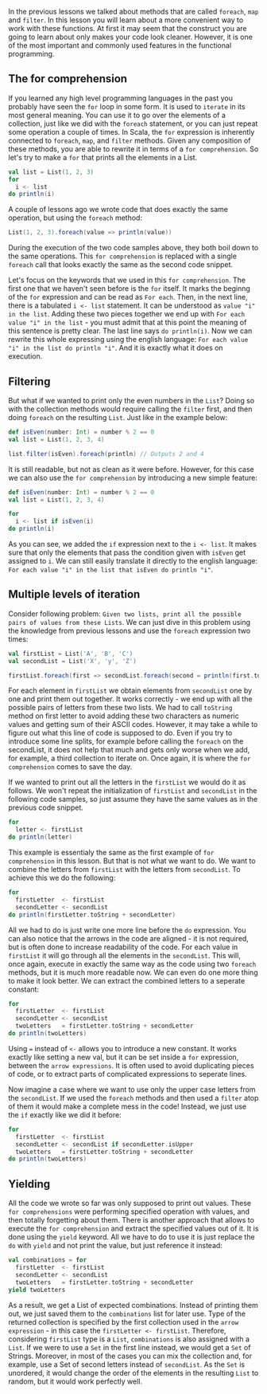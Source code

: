 In the previous lessons we talked about methods that are called `foreach`, `map` and `filter`. In this lesson you will learn about a more convenient way to work with these functions. At first it may seem that the construct you are going to learn about only makes your code look cleaner. However, it is one of the most important and commonly used features in the functional programming.

## The for comprehension

If you learned any high level programming languages in the past you probably have seen the `for` loop in some form. It is used to `iterate` in its most general meaning. You can use it to go over the elements of a collection, just like we did with the `foreach` statement, or you can just repeat some operation a couple of times. In Scala, the `for` expression is inherently connected to `foreach`, `map`, and `filter` methods. Given any composition of these methods, you are able to rewrite it in terms of a `for comprehension`. So let's try to make a `for` that prints all the elements in a List.

```scala
val list = List(1, 2, 3)
for
  i <- list
do println(i)
```

A couple of lessons ago we wrote code that does exactly the same operation, but using the `foreach` method:

```scala
List(1, 2, 3).foreach(value => println(value))
```

During the execution of the two code samples above, they both boil down to the same operations. This `for comprehension` is replaced with a single `foreach` call that looks exactly the same as the second code snippet. 

Let's focus on the keywords that we used in this `for comprehension`. The first one that we haven't seen before is the `for` itself. It marks the beginng of the `for` expression and can be read as `For each`. Then, in the next line, there is a tabulated `i <- list` statement. It can be understood as `value "i" in the list`. Adding these two pieces together we end up with `For each value "i" in the list` - you must admit that at this point the meaning of this sentence is pretty clear. The last line says `do println(i)`. Now we can rewrite this whole expressing using the english language: `For each value "i" in the list do println "i"`. And it is exactly what it does on execution.

## Filtering

But what if we wanted to print only the even numbers in the `List`? Doing so with the collection methods would require calling the `filter` first, and then doing `foreach` on the resulting `List`. Just like in the example below:

```scala
def isEven(number: Int) = number % 2 == 0
val list = List(1, 2, 3, 4)

list.filter(isEven).foreach(println) // Outputs 2 and 4
```

It is still readable, but not as clean as it were before. However, for this case we can also use the `for comprehension` by introducing a new simple feature:

```scala
def isEven(number: Int) = number % 2 == 0
val list = List(1, 2, 3, 4)

for
  i <- list if isEven(i)
do println(i)
```

As you can see, we added the `if` expression next to the `i <- list`. It makes sure that only the elements that pass the condition given with `isEven` get assigned to `i`. We can still easily translate it directly to the english language: `For each value "i" in the list that isEven do println "i"`. 

## Multiple levels of iteration

Consider following problem: `Given two lists, print all the possible pairs of values from these Lists`. We can just dive in this problem using the knowledge from previous lessons and use the `foreach` expression two times:

```scala
val firstList = List('A', 'B', 'C')
val secondList = List('X', 'y', 'Z')

firstList.foreach(first => secondList.foreach(second = println(first.toString + second)))
```

For each element in `firstList` we obtain elements from `secondList` one by one and print them out together. It works correctly - we end up with all the possible pairs of letters from these two lists. We had to call `toString` method on first letter to avoid adding these two characters as numeric values and getting sum of their ASCII codes. However, it may take a while to figure out what this line of code is supposed to do. Even if you try to introduce some line splits, for example before calling the `foreach` on the secondList, it does not help that much and gets only worse when we add, for example, a third collection to iterate on. Once again, it is where the `for comprehension` comes to save the day.

If we wanted to print out all the letters in the `firstList` we would do it as follows. We won't repeat the initialization of `firstList` and `secondList` in the following code samples, so just assume they have the same values as in the previous code snippet. 

```scala
for
  letter <- firstList
do println(letter)
```

This example is essentialy the same as the first example of `for comprehension` in this lesson. But that is not what we want to do. We want to combine the letters from `firstList` with the letters from `secondList`. To achieve this we do the following:

```scala
for
  firstLetter  <- firstList
  secondLetter <- secondList
do println(firstLetter.toString + secondLetter)
```

All we had to do is just write one more line before the `do` expression. You can also notice that the arrows in the code are aligned - it is not required, but is often done to increase readability of the code. For each value in `firstList` it will go through all the elements in the `secondList`. This will, once again, execute in exactly the same way as the code using two `foreach` methods, but it is much more readable now. We can even do one more thing to make it look better. We can extract the combined letters to a seperate constant:

```scala
for
  firstLetter  <- firstList
  secondLetter <- secondList
  twoLetters   = firstLetter.toString + secondLetter
do println(twoLetters)
```

Using `=` instead of `<-` allows you to introduce a new constant. It works exactly like setting a new val, but it can be set inside a `for` expression, between the `arrow expressions`. It is often used to avoid duplicating pieces of code, or to extract parts of complicated expressions to seperate lines. 

Now imagine a case where we want to use only the upper case letters from the `secondList`. If we used the `foreach` methods and then used a `filter` atop of them it would make a complete mess in the code! Instead, we just use the `if` exactly like we did it before:

```scala
for
  firstLetter  <- firstList
  secondLetter <- secondList if secondLetter.isUpper
  twoLetters   = firstLetter.toString + secondLetter
do println(twoLetters)
```

## Yielding

All the code we wrote so far was only supposed to print out values. These `for comprehensions` were performing specified operation with values, and then totally forgetting about them. There is another approach that allows to execute the `for comprehension` and extract the specified values out of it. It is done using the `yield` keyword. All we have to do to use it is just replace the `do` with `yield` and not print the value, but just reference it instead:

```scala
val combinations = for
  firstLetter  <- firstList
  secondLetter <- secondList
  twoLetters   = firstLetter.toString + secondLetter
yield twoLetters
```

As a result, we get a List of expected combinations. Instead of printing them out, we just saved them to the `combinations` list for later use. Type of the returned collection is specified by the first collection used in the `arrow expression` - in this case the `firstLetter <- firstList`. Therefore, considering `firstList` type is a `List`, `combinations` is also assigned with a `List`. If we were to use a `Set` in the first line instead, we would get a `Set` of Strings. Moreover, in most of the cases you can mix the collection and, for example, use a Set of second letters instead of `secondList`. As the `Set` is unordered, it would change the order of the elements in the resulting `List` to random, but it would work perfectly well.
